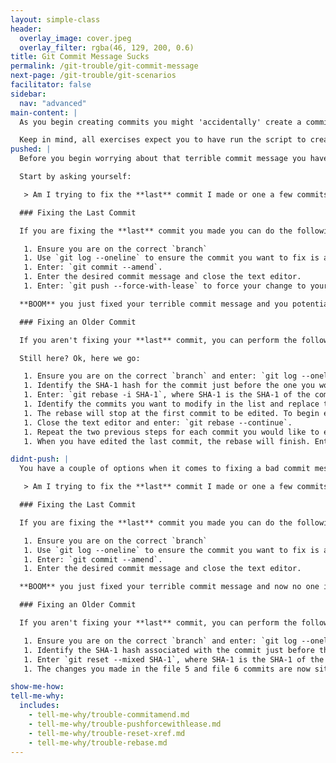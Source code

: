```yaml
---
layout: simple-class
header:
  overlay_image: cover.jpeg
  overlay_filter: rgba(46, 129, 200, 0.6)
title: Git Commit Message Sucks
permalink: /git-trouble/git-commit-message
next-page: /git-trouble/git-scenarios
facilitator: false
sidebar:
  nav: "advanced"
main-content: |  
  As you begin creating commits you might 'accidentally' create a commit message that is borderline atrocious; something like 'Fixed the thing'. Although you are definitely aware of the **thing** you just **fixed**, other collaborators (including future you) will not know what you fixed and more importantly, **why** you needed to fix it. Thankfully, Git is well aware of our tendency to craft terrible commit messages and has a handful of commands that save even the vaguest commit message.

  Keep in mind, all exercises expect you to have run the script to create files using the scripts found on the [Set Up Your Environment]({{site.baseurl}}/git-trouble/git-set-up) page.
pushed: |
  Before you begin worrying about that terrible commit message you have pushed to the remote, let's talk about the risks associated with fixing it. Fixing a commit message you have already pushed is going to require you to use `git push --force-with-lease`. Using `push --force-with-lease` can cause some **serious** problems for other collaborators on your project. The embarrassment of a mispelled :grin: word is nothing compared to the embarrassment of messing up your collaborators. If your commit is really that bad, or if causing problems doesn't trouble you, keep reading.

  Start by asking yourself:

   > Am I trying to fix the **last** commit I made or one a few commits back?

  ### Fixing the Last Commit

  If you are fixing the **last** commit you made you can do the following:

   1. Ensure you are on the correct `branch`
   1. Use `git log --oneline` to ensure the commit you want to fix is at the top of the list.
   1. Enter: `git commit --amend`.
   1. Enter the desired commit message and close the text editor.
   1. Enter: `git push --force-with-lease` to force your change to your remote.

  **BOOM** you just fixed your terrible commit message and you potentially caused problems for other collaborators. Congratulations!!! In all seriousness, editing a commit message might seem important at the time, but pushing a terrible commit message isn't the worst thing in the world, so it is recommended that you do this sparingly.

  ### Fixing an Older Commit

  If you aren't fixing your **last** commit, you can perform the following...actually wait, this process is very complex and you _really_ need to figure out if you _need_ to fix those commit messages that badly.

  Still here? Ok, here we go:

   1. Ensure you are on the correct `branch` and enter: `git log --oneline`
   1. Identify the SHA-1 hash for the commit just before the one you would like to change. For this example, let's pretend we want to fix the commit for file 5, so we will pick the SHA-1 associated with the **file 4** commit.
   1. Enter: `git rebase -i SHA-1`, where SHA-1 is the SHA-1 of the commit for adding **file 4**. The `-i` is the interactive option and will open your text editor, allowing you to modify the `rebase` script.
   1. Identify the commits you want to modify in the list and replace the word `pick` with an `e` or the word `edit`. When you are happy with your selections, close the editor and go back to the terminal.
   1. The rebase will stop at the first commit to be edited. To begin editing the first commit message, enter `git commit --amend`. Your text editor will open, allowing you to edit the commit message.
   1. Close the text editor and enter: `git rebase --continue`.
   1. Repeat the two previous steps for each commit you would like to edit.
   1. When you have edited the last commit, the rebase will finish. Enter: `git push --force-with-lease` to push your new commits to the remote.

didnt-push: |
  You have a couple of options when it comes to fixing a bad commit message. First, you need to ask yourself:

   > Am I trying to fix the **last** commit I made or one a few commits back?

  ### Fixing the Last Commit

  If you are fixing the **last** commit you made you can do the following:

   1. Ensure you are on the correct `branch`
   1. Use `git log --oneline` to ensure the commit you want to fix is at the top of the list.
   1. Enter: `git commit --amend`.
   1. Enter the desired commit message and close the text editor.

  **BOOM** you just fixed your terrible commit message and now no one is the wiser. Congratulations!!!

  ### Fixing an Older Commit

  If you aren't fixing your **last** commit, you can perform the following:

   1. Ensure you are on the correct `branch` and enter: `git log --oneline`
   1. Identify the SHA-1 hash associated with the commit just before the one you want to fix. For practice, let's use the one where **file 4** was added.
   1. Enter `git reset --mixed SHA-1`, where SHA-1 is the SHA-1 of the commit before the one you want to fix.
   1. The changes you made in the file 5 and file 6 commits are now sitting in your working directory. Simply re-add and re-commit the changes.

show-me-how:
tell-me-why:
  includes:
    - tell-me-why/trouble-commitamend.md
    - tell-me-why/trouble-pushforcewithlease.md
    - tell-me-why/trouble-reset-xref.md
    - tell-me-why/trouble-rebase.md
---
```

